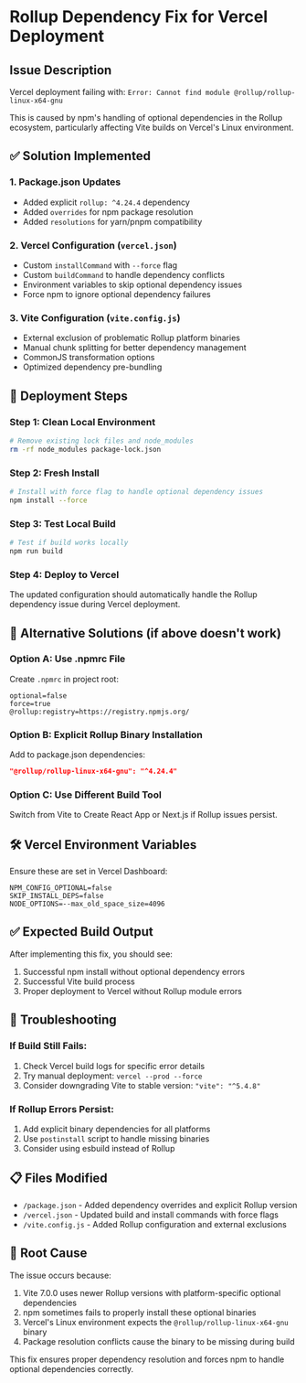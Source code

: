 # Rollup Dependency Fix for Vercel Deployment

## Issue Description
Vercel deployment failing with: `Error: Cannot find module @rollup/rollup-linux-x64-gnu`

This is caused by npm's handling of optional dependencies in the Rollup ecosystem, particularly affecting Vite builds on Vercel's Linux environment.

## ✅ Solution Implemented

### 1. **Package.json Updates**
- Added explicit `rollup: ^4.24.4` dependency
- Added `overrides` for npm package resolution
- Added `resolutions` for yarn/pnpm compatibility

### 2. **Vercel Configuration (`vercel.json`)**
- Custom `installCommand` with `--force` flag
- Custom `buildCommand` to handle dependency conflicts  
- Environment variables to skip optional dependency issues
- Force npm to ignore optional dependency failures

### 3. **Vite Configuration (`vite.config.js`)**
- External exclusion of problematic Rollup platform binaries
- Manual chunk splitting for better dependency management
- CommonJS transformation options
- Optimized dependency pre-bundling

## 🚀 Deployment Steps

### Step 1: Clean Local Environment
```bash
# Remove existing lock files and node_modules
rm -rf node_modules package-lock.json
```

### Step 2: Fresh Install
```bash
# Install with force flag to handle optional dependency issues
npm install --force
```

### Step 3: Test Local Build
```bash
# Test if build works locally
npm run build
```

### Step 4: Deploy to Vercel
The updated configuration should automatically handle the Rollup dependency issue during Vercel deployment.

## 🔧 Alternative Solutions (if above doesn't work)

### Option A: Use .npmrc File
Create `.npmrc` in project root:
```
optional=false
force=true
@rollup:registry=https://registry.npmjs.org/
```

### Option B: Explicit Rollup Binary Installation
Add to package.json dependencies:
```json
"@rollup/rollup-linux-x64-gnu": "^4.24.4"
```

### Option C: Use Different Build Tool
Switch from Vite to Create React App or Next.js if Rollup issues persist.

## 🛠️ Vercel Environment Variables
Ensure these are set in Vercel Dashboard:
```
NPM_CONFIG_OPTIONAL=false
SKIP_INSTALL_DEPS=false
NODE_OPTIONS=--max_old_space_size=4096
```

## ✅ Expected Build Output
After implementing this fix, you should see:
1. Successful npm install without optional dependency errors
2. Successful Vite build process
3. Proper deployment to Vercel without Rollup module errors

## 🐛 Troubleshooting

### If Build Still Fails:
1. Check Vercel build logs for specific error details
2. Try manual deployment: `vercel --prod --force`
3. Consider downgrading Vite to stable version: `"vite": "^5.4.8"`

### If Rollup Errors Persist:
1. Add explicit binary dependencies for all platforms
2. Use `postinstall` script to handle missing binaries
3. Consider using esbuild instead of Rollup

## 📋 Files Modified
- `/package.json` - Added dependency overrides and explicit Rollup version
- `/vercel.json` - Updated build and install commands with force flags
- `/vite.config.js` - Added Rollup configuration and external exclusions

## 🎯 Root Cause
The issue occurs because:
1. Vite 7.0.0 uses newer Rollup versions with platform-specific optional dependencies
2. npm sometimes fails to properly install these optional binaries
3. Vercel's Linux environment expects the `@rollup/rollup-linux-x64-gnu` binary
4. Package resolution conflicts cause the binary to be missing during build

This fix ensures proper dependency resolution and forces npm to handle optional dependencies correctly.